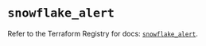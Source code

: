 # `snowflake_alert`

Refer to the Terraform Registry for docs: [`snowflake_alert`](https://registry.terraform.io/providers/snowflake-labs/snowflake/0.99.0/docs/resources/alert).
